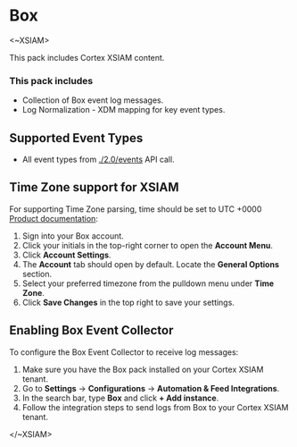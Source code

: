 # Box

<~XSIAM>

This pack includes Cortex XSIAM content.

### This pack includes

- Collection of Box event log messages.
- Log Normalization - XDM mapping for key event types.

## Supported Event Types

- All event types from [./2.0/events](https://developer.box.com/reference/get-events/) API call.

## Time Zone support for XSIAM

For supporting Time Zone parsing, time should be set to UTC +0000 [Product documentation](https://support.box.com/hc/en-us/articles/360044194253-Language-and-Time-Zones):

1. Sign into your Box account.
2. Click your initials in the top-right corner to open the **Account Menu**.
3. Click **Account Settings**.
4. The **Account** tab should open by default. Locate the **General Options** section.
5. Select your preferred timezone from the pulldown menu under **Time Zone**.
6. Click **Save Changes** in the top right to save your settings.

## Enabling Box Event Collector

To configure the Box Event Collector to receive log messages:

1. Make sure you have the Box pack installed on your Cortex XSIAM tenant.
2. Go to **Settings** &rarr; **Configurations** &rarr; **Automation & Feed Integrations**.
3. In the search bar, type **Box** and click **+ Add instance**.
4. Follow the integration steps to send logs from Box to your Cortex XSIAM tenant.

</~XSIAM>
